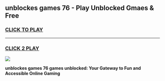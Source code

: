 
## unblockes games 76 - Play Unblocked Gmaes & Free
<h3>
<a href="https://premium.freeplayer.one?title=unblockes_games_76&ref=20F">CLICK TO PLAY</a></h3>
<hr>

<h3>
<a href="https://premium.freeplayer.one?title=unblockes_games_76&ref=20F">CLICK 2 PLAY</a>
  
</h3>

<a href="https://premium.freeplayer.one?title=unblockes_games_76&ref=20F/"><img src="https://clearcache.store/games.png"></a>


**unblockes games 76 games unblocked: Your Gateway to Fun and Accessible Online Gaming**
